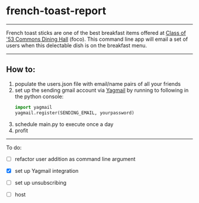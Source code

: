 # french-toast-report

---

French toast sticks are one of the best breakfast items offered at 
[Class of '53 Commons Dining Hall](https://dining.dartmouth.edu/hours-and-locations/fall-term-dining-schedule) (foco). 
This command line app will email a set of users when this delectable dish is on the breakfast menu.

---
## How to:
1. populate the users.json file with email/name pairs of all your friends
2. set up the sending gmail account via [Yagmail](https://github.com/kootenpv/yagmail) by running to following in the python console: 
    ```python
    import yagmail
    yagmail.register(SENDING_EMAIL, yourpassword)
    ```
2. schedule main.py to execute once a day 
3. profit

---
To do:
- [ ] refactor user addition as command line argument
- [X] set up Yagmail integration
- [ ] set up unsubscribing 
- [ ] host



